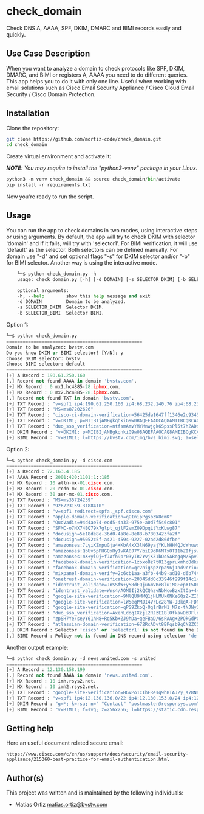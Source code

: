 # check_domain

Check DNS A, AAAA, SPF, DKIM, DMARC and BIMI records easily and quickly. 


## Use Case Description

When you want to analyze a domain to check protocols like SPF, DKIM, DMARC, and BIMI or registers A, AAAA you need to do different queries. This app helps you to do it with only one line. Useful when working with email solutions such as Cisco Email Security Appliance / Cisco Cloud Email Security / Cisco Domain Protection.


## Installation

Clone the repository:

```sh
git clone https://github.com/mortiz-code/check_domain.git
cd check_domain
```

Create virtual environment and activate it:

***NOTE**: You may require to install the "python3-venv" package in your Linux.*

```python
python3 -m venv check_domain && source check_domain/bin/activate
pip install -r requirements.txt
```

Now you're ready to run the script.


## Usage

You can run the app to check domains in two modes, using interactive steps or using arguments.
By default, the app will try to check DKIM with selector 'domain' and if it fails, will try with 'selector1'. For BIMI verification, it will use 'default' as the selector.
Both selectors can be defined manually. For domain use "-d" and set optional flags "-s" for DKIM selector and/or "-b" for BIMI selector. Another way is using the interactive mode.

```python
    └─$ python check_domain.py -h
    usage: check_domain.py [-h] [-d DOMAIN] [-s SELECTOR_DKIM] [-b SELECTOR_BIMI]

    optional arguments:
    -h, --help        show this help message and exit
    -d DOMAIN         Domain to be analyzed.
    -s SELECTOR_DKIM  Selector DKIM.
    -b SELECTOR_BIMI  Selector BIMI.
```

Option 1:

```python
└─$ python check_domain.py
==================================================
Domain to be analyzed: bvstv.com
Do you know DKIM or BIMI selector? [Y/N]: y
Choose DKIM selector: bvstv
Choose BIMI selector: default
==================================================
[+] A Record : 190.61.250.160
[.] Record not found AAAA in domain 'bvstv.com'.
[+] MX Record : 0 mx1.hc4885-28.iphmx.com.
[+] MX Record : 0 mx2.hc4885-28.iphmx.com.
[.] Record not found TXT in domain 'bvstv.com'.
[+] TXT Record : "v=spf1 ip4:190.61.250.160 ip4:68.232.140.76 ip4:68.232.146.126 ip4:68.232.143.39 ip4:68.232.148.166 ip4:23.90.98.133 ip4:181.166.215.252 include:servers.mcsv.net -all"
[+] TXT Record : "MS=ms87202626"
[+] TXT Record : "cisco-ci-domain-verification=56425da1647ff1346e2c9345925928b74fc75b04c218da0f7928711df8fc160b"
[+] TXT Record : "v=DKIM1; p=MIIBIjANBgkqhkiG9w0BAQEFAAOCAQ8AMIIBCgKCAQEA13K6/iYmOCA+KH62zxDWdH+wn1X2ZOllAMZ/KZfvwZWKwhHQGGSU+eHCsyWbz0jJYiS1X/4C6NLya2GXrLAAkxVA8l74aPTN5yBeZP0iXBvZ1Yl47VW9C6ElRdlPyAimSiyOta5tDjSamJHGFxvwzJ5y2zh11qOYGQMCq8jEQAFX8+9CWx4t4HQ5uAwHrzXTPS3kNRn2" "H/ubJYnZmk943v51rBb2iM9DPymWMObfjIH7rgFJUb5j6+PGwNbFgw42cjbhEBd1YGBh+K4+/PBPSuOSG+miAApD+4Ki3icjt0KaOdrKaGiah+elSgElprDIIADlRHyNxsXPSLrsBXghrQIDAQAB;"
[+] TXT Record : "duo_sso_verification=ntfsmAmvYMYMnwjgk6SpssPl5t7hZADsv9NCBLtCS7AnylaapsIfsFB9k6PItJVr"
[+] DKIM Record : "v=DKIM1; p=MIIBIjANBgkqhkiG9w0BAQEFAAOCAQ8AMIIBCgKCAQEA13K6/iYmOCA+KH62zxDWdH+wn1X2ZOllAMZ/KZfvwZWKwhHQGGSU+eHCsyWbz0jJYiS1X/4C6NLya2GXrLAAkxVA8l74aPTN5yBeZP0iXBvZ1Yl47VW9C6ElRdlPyAimSiyOta5tDjSamJHGFxvwzJ5y2zh11qOYGQMCq8jEQAFX8+9CWx4t4HQ5uAwHrzXTPS3kNRn2" "H/ubJYnZmk943v51rBb2iM9DPymWMObfjIH7rgFJUb5j6+PGwNbFgw42cjbhEBd1YGBh+K4+/PBPSuOSG+miAApD+4Ki3icjt0KaOdrKaGiah+elSgElprDIIADlRHyNxsXPSLrsBXghrQIDAQAB;"
[+] BIMI Record : "v=BIMI1; l=https://bvstv.com/img/bvs_bimi.svg; a=self;"
```

Option 2:

```python
└─$ python check_domain.py -d cisco.com
==================================================
[+] A Record : 72.163.4.185
[+] AAAA Record : 2001:420:1101:1::185
[+] MX Record : 10 alln-mx-01.cisco.com.
[+] MX Record : 20 rcdn-mx-01.cisco.com.
[+] MX Record : 30 aer-mx-01.cisco.com.
[+] TXT Record : "MS=ms35724259"
[+] TXT Record : "926723159-3188410"
[+] TXT Record : "v=spf1 redirect=spfa._spf.cisco.com"
[+] TXT Record : "apple-domain-verification=qOInipPgso3W8cmK"
[+] TXT Record : "QuoVadis=94d4ae74-ecd5-4a33-975e-a0d7f546c801"
[+] TXT Record : "SFMC-o7HX74BQ79k7glpt_qjlF2vmZO9DpqLtYxKLwg87"
[+] TXT Record : "docusign=5e18de8e-36d0-4a8e-8e88-b7803423fa2f"
[+] TXT Record : "docusign=95052c5f-a421-4594-9227-02ad2d86dfbe"
[+] TXT Record : "amazonses:7LyiKZmpuGja4+KbA4xX3lN69yajYKLkHH4QJcWnuwo="
[+] TXT Record : "amazonses:QbUv5pPHGQxRy1vKA0J7Y/biE9oR6MTxOTI1bZIfjsw="
[+] TXT Record : "amazonses:mX+ylQj+fJAfh9pr03yIR7YvjKZ1bOo5ABegqM/5pvI="
[+] TXT Record : "facebook-domain-verification=1zoxo8z7t013gpruxmhc8dkerq47vh"
[+] TXT Record : "facebook-domain-verification=qr2nigspzrpa96j1nd9criovuuwino"
[+] TXT Record : "mixpanel-domain-verify=2c6cb1aa-a3fb-44b9-ad10-d6b744109963"
[+] TXT Record : "onetrust-domain-verification=20345dd0c33946f299f14c1498b41f67"
[+] TXT Record : "identrust_validate=JnSSfW+y58dEQju6mVBe8lu1MGFepXI50P27OE1ZZQmL"
[+] TXT Record : "identrust_validate=Wns4/AOM0Ij2kQCQhzvNbMcoBzxItOa+44O7KF06lIp3"
[+] TXT Record : "google-site-verification=9MlQU9MMQ1jHLMUkONKe6QzZ-ZIGRv0BCD1_rY1Zdmc"
[+] TXT Record : "google-site-verification=lW5eqPMJI4VrLc28YW-JBkqA-FDNVnhFCXQVDvFqZTo"
[+] TXT Record : "google-site-verification=qPS9ZkoQ-Og1rBrM1_N7z-tNJNy2BVxE8lw6SB2iFdk"
[+] TXT Record : "duo_sso_verification=AxenLdoqIXzjl2RJzE1BlOfkawDbDFlnbyvjAt8vcjKHBkvYwEMySDRk5QmBd66v"
[+] TXT Record : "zpSH7Ye/seyY61hH8+Rq5Kb+ZJ9hDa+qeFBaD/6sPAAg+2POkGdP0byHb1pFVK9uZgYF2AIosUSZq4MB17oydQ=="
[+] TXT Record : "atlassian-domain-verification=672RcADvt8BPqsb9gCN2ZC5DoTAhUT8abC1blYKQxi/MHMaGoA/BuvjFMaWRtgd7"
[.] DKIM Record : Selector 'cisco' or 'selector1' is not found in the DNS records. Check DKIM configuration or choose the manual selector option.
[.] BIMI Record : Policy not is found in DNS record using selector 'default'. Check BIMI configuration or choose the manual selector option.
```

Another output example:

```python
└─$ python check_domain.py -d news.united.com -s united
==================================================
[+] A Record : 12.130.158.199
[.] Record not found AAAA in domain 'news.united.com'.
[+] MX Record : 10 imh.rsys2.net.
[+] MX Record : 10 imh2.rsys2.net.
[+] TXT Record : "google-site-verification=HGVPo1CIhFResq9hBTAJ2y_s78Na02V6MsJLKwHGJas"
[+] TXT Record : "v=spf1 ip4:12.130.136.0/22 ip4:12.130.153.0/24 ip4:12.130.154.0/24 -all"
[+] DKIM Record : "g=*; k=rsa; n=" "Contact" "postmaster@responsys.com" "with" "any" "questions" "concerning" "this" "signing" "; p=MIGfMA0GCSqGSIb3DQEBAQUAA4GNADCBiQKBgQC/Vh/xq+sSRLhL5CRU1drFTGMXX/Q2KkWgl35hO4v6dTy5Qmxcuv5AwqxLiz9d0jBaxtuvYALjlGkxmk5MemgAOcCr97GlW7Cr11eLn87qdTmyE5LevnTXxVDMjIfQJt6OFzmw6Tp1t05NPWh0PbyUohZYt4qpcbiz9Kc3UB2IBwIDAQAB;"
[+] BIMI Record : "v=BIMI1; f=svg; z=256x256; l=https://static.cdn.responsys.net/i2/responsysimages/content/united/UA-email-tailfin_256x256.svg"
```


## Getting help

Here an useful document related secure email:

    https://www.cisco.com/c/en/us/support/docs/security/email-security-appliance/215360-best-practice-for-email-authentication.html 


## Author(s)

This project was written and is maintained by the following individuals:

* Matias Ortiz <matias.ortiz@bvstv.com>
